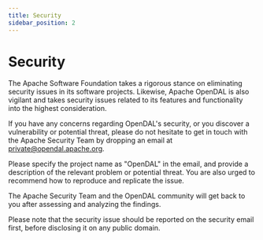 ```yaml
---
title: Security
sidebar_position: 2
---
```


# Security

The Apache Software Foundation takes a rigorous stance on eliminating security issues in its software projects. Likewise, Apache OpenDAL is also vigilant and takes security issues related to its features and functionality into the highest consideration.

If you have any concerns regarding OpenDAL's security,
or you discover a vulnerability or potential threat,
please do not hesitate to get in touch with the Apache Security Team by dropping an email at private@opendal.apache.org.

Please specify the project name as "OpenDAL" in the email, and provide a description of the relevant problem or potential threat. You are also urged to recommend how to reproduce and replicate the issue.

The Apache Security Team and the OpenDAL community will get back to you after assessing and analyzing the findings.

Please note that the security issue should be reported on the security email first, before disclosing it on any public domain.
